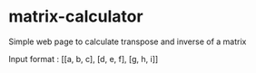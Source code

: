 # matrix-calculator
Simple web page to calculate transpose and inverse of a matrix

Input format :
[[a, b, c],
 [d, e, f],
 [g, h, i]]
